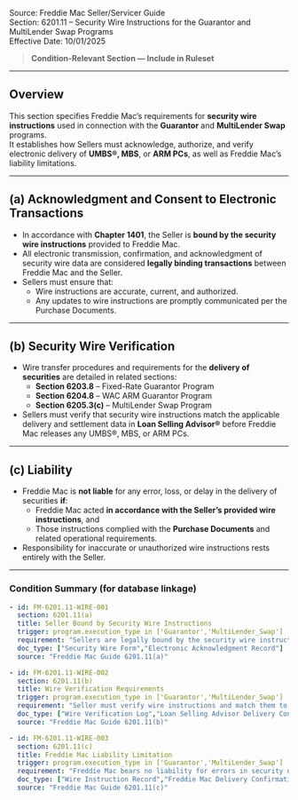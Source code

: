 Source: Freddie Mac Seller/Servicer Guide  
Section: 6201.11 – Security Wire Instructions for the Guarantor and MultiLender Swap Programs  
Effective Date: 10/01/2025  

> **Condition-Relevant Section — Include in Ruleset**

---

## Overview
This section specifies Freddie Mac’s requirements for **security wire instructions** used in connection with the **Guarantor** and **MultiLender Swap** programs.  
It establishes how Sellers must acknowledge, authorize, and verify electronic delivery of **UMBS®, MBS**, or **ARM PCs**, as well as Freddie Mac’s liability limitations.

---

## (a) Acknowledgment and Consent to Electronic Transactions
- In accordance with **Chapter 1401**, the Seller is **bound by the security wire instructions** provided to Freddie Mac.  
- All electronic transmission, confirmation, and acknowledgment of security wire data are considered **legally binding transactions** between Freddie Mac and the Seller.  
- Sellers must ensure that:
  - Wire instructions are accurate, current, and authorized.  
  - Any updates to wire instructions are promptly communicated per the Purchase Documents.

---

## (b) Security Wire Verification
- Wire transfer procedures and requirements for the **delivery of securities** are detailed in related sections:
  - **Section 6203.8** – Fixed-Rate Guarantor Program  
  - **Section 6204.8** – WAC ARM Guarantor Program  
  - **Section 6205.3(c)** – MultiLender Swap Program  
- Sellers must verify that security wire instructions match the applicable delivery and settlement data in **Loan Selling Advisor®** before Freddie Mac releases any UMBS®, MBS, or ARM PCs.

---

## (c) Liability
- Freddie Mac is **not liable** for any error, loss, or delay in the delivery of securities **if**:
  - Freddie Mac acted **in accordance with the Seller’s provided wire instructions**, and  
  - Those instructions complied with the **Purchase Documents** and related operational requirements.  
- Responsibility for inaccurate or unauthorized wire instructions rests entirely with the Seller.

---

### Condition Summary (for database linkage)
```yaml
- id: FM-6201.11-WIRE-001
  section: 6201.11(a)
  title: Seller Bound by Security Wire Instructions
  trigger: program.execution_type in ['Guarantor','MultiLender_Swap']
  requirement: "Sellers are legally bound by the security wire instructions provided to Freddie Mac in accordance with Chapter 1401."
  doc_type: ["Security Wire Form","Electronic Acknowledgment Record"]
  source: "Freddie Mac Guide 6201.11(a)"

- id: FM-6201.11-WIRE-002
  section: 6201.11(b)
  title: Wire Verification Requirements
  trigger: program.execution_type in ['Guarantor','MultiLender_Swap']
  requirement: "Seller must verify wire instructions and match them to delivery data prior to issuance of UMBS, MBS, or ARM PCs, referencing sections 6203.8, 6204.8, or 6205.3(c)."
  doc_type: ["Wire Verification Log","Loan Selling Advisor Delivery Confirmation"]
  source: "Freddie Mac Guide 6201.11(b)"

- id: FM-6201.11-WIRE-003
  section: 6201.11(c)
  title: Freddie Mac Liability Limitation
  trigger: program.execution_type in ['Guarantor','MultiLender_Swap']
  requirement: "Freddie Mac bears no liability for errors in security delivery when acting in accordance with the Seller’s provided and authorized wire instructions."
  doc_type: ["Wire Instruction Record","Freddie Mac Delivery Confirmation"]
  source: "Freddie Mac Guide 6201.11(c)"
